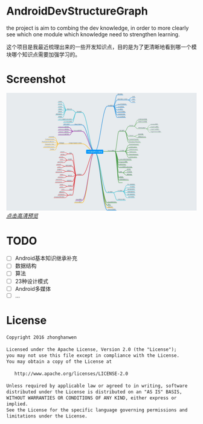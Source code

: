 # AndroidDevStructureGraph
the project is aim to combing the dev knowledge, in order to more clearly see which one module which knowledge need to strengthen learning.

这个项目是我最近梳理出来的一些开发知识点，目的是为了更清晰地看到哪一个模块哪个知识点需要加强学习的。

# Screenshot
![](https://github.com/zhonghanwen/AndroidDevStructureGraph/blob/master/Preview.jpg)
[*点击高清预览*](https://github.com/zhonghanwen/AndroidDevStructureGraph/blob/master/Android%E7%9F%A5%E8%AF%86%E6%95%B4%E7%90%86.pdf)

# TODO
- [ ] Android基本知识继承补充
- [ ] 数据结构
- [ ] 算法
- [ ] 23种设计模式
- [ ] Android多媒体
- [ ] ...

# License

    Copyright 2016 zhonghanwen
    
    Licensed under the Apache License, Version 2.0 (the "License");
    you may not use this file except in compliance with the License.
    You may obtain a copy of the License at
    
       http://www.apache.org/licenses/LICENSE-2.0
    
    Unless required by applicable law or agreed to in writing, software
    distributed under the License is distributed on an "AS IS" BASIS,
    WITHOUT WARRANTIES OR CONDITIONS OF ANY KIND, either express or implied.
    See the License for the specific language governing permissions and
    limitations under the License.
